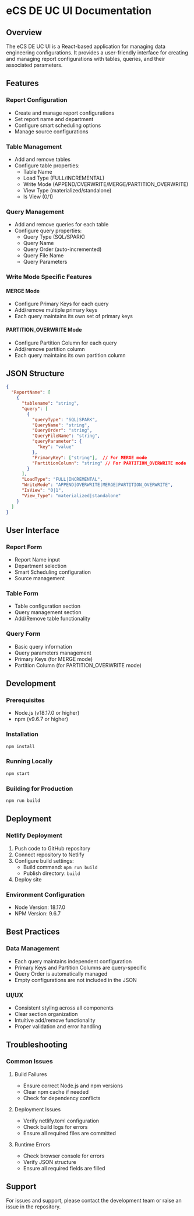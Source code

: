 # eCS DE UC UI Documentation

## Overview
The eCS DE UC UI is a React-based application for managing data engineering configurations. It provides a user-friendly interface for creating and managing report configurations with tables, queries, and their associated parameters.

## Features

### Report Configuration
- Create and manage report configurations
- Set report name and department
- Configure smart scheduling options
- Manage source configurations

### Table Management
- Add and remove tables
- Configure table properties:
  - Table Name
  - Load Type (FULL/INCREMENTAL)
  - Write Mode (APPEND/OVERWRITE/MERGE/PARTITION_OVERWRITE)
  - View Type (materialized/standalone)
  - Is View (0/1)

### Query Management
- Add and remove queries for each table
- Configure query properties:
  - Query Type (SQL/SPARK)
  - Query Name
  - Query Order (auto-incremented)
  - Query File Name
  - Query Parameters

### Write Mode Specific Features

#### MERGE Mode
- Configure Primary Keys for each query
- Add/remove multiple primary keys
- Each query maintains its own set of primary keys

#### PARTITION_OVERWRITE Mode
- Configure Partition Column for each query
- Add/remove partition column
- Each query maintains its own partition column

## JSON Structure

```json
{
  "ReportName": [
    {
      "tablename": "string",
      "query": [
        {
          "queryType": "SQL|SPARK",
          "QueryName": "string",
          "QueryOrder": "string",
          "QueryFileName": "string",
          "queryParameter": {
            "key": "value"
          },
          "PrimaryKey": ["string"],  // For MERGE mode
          "PartitionColumn": "string" // For PARTITION_OVERWRITE mode
        }
      ],
      "LoadType": "FULL|INCREMENTAL",
      "WriteMode": "APPEND|OVERWRITE|MERGE|PARTITION_OVERWRITE",
      "IsView": "0|1",
      "View_Type": "materialized|standalone"
    }
  ]
}
```

## User Interface

### Report Form
- Report Name input
- Department selection
- Smart Scheduling configuration
- Source management

### Table Form
- Table configuration section
- Query management section
- Add/Remove table functionality

### Query Form
- Basic query information
- Query parameters management
- Primary Keys (for MERGE mode)
- Partition Column (for PARTITION_OVERWRITE mode)

## Development

### Prerequisites
- Node.js (v18.17.0 or higher)
- npm (v9.6.7 or higher)

### Installation
```bash
npm install
```

### Running Locally
```bash
npm start
```

### Building for Production
```bash
npm run build
```

## Deployment

### Netlify Deployment
1. Push code to GitHub repository
2. Connect repository to Netlify
3. Configure build settings:
   - Build command: `npm run build`
   - Publish directory: `build`
4. Deploy site

### Environment Configuration
- Node Version: 18.17.0
- NPM Version: 9.6.7

## Best Practices

### Data Management
- Each query maintains independent configuration
- Primary Keys and Partition Columns are query-specific
- Query Order is automatically managed
- Empty configurations are not included in the JSON

### UI/UX
- Consistent styling across all components
- Clear section organization
- Intuitive add/remove functionality
- Proper validation and error handling

## Troubleshooting

### Common Issues
1. Build Failures
   - Ensure correct Node.js and npm versions
   - Clear npm cache if needed
   - Check for dependency conflicts

2. Deployment Issues
   - Verify netlify.toml configuration
   - Check build logs for errors
   - Ensure all required files are committed

3. Runtime Errors
   - Check browser console for errors
   - Verify JSON structure
   - Ensure all required fields are filled

## Support
For issues and support, please contact the development team or raise an issue in the repository. 
